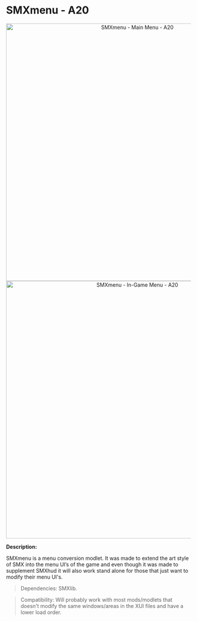 # SMXmenu - A20

<p align="center">
  <img src="https://staticdelivery.nexusmods.com/mods/1059/images/22/22-1641517648-1507700073.jpeg" width="700" title="SMXmenu - Main Menu - A20">
  
  <img src="https://staticdelivery.nexusmods.com/mods/1059/images/22/22-1641517691-12985031.jpeg" width="700" title="SMXmenu - In-Game Menu - A20">
</p>

**Description:**

SMXmenu is a menu conversion modlet. It was made to extend the art style of SMX into the menu UI’s of the game and even though it was made to supplement SMXhud it will also work stand alone for those that just want to modify their menu UI's.

> Dependencies: SMXlib.

> Compatibility: Will probably work with most mods/modlets that doesn't modify the same windows/areas in the XUI files and have a lower load order.
